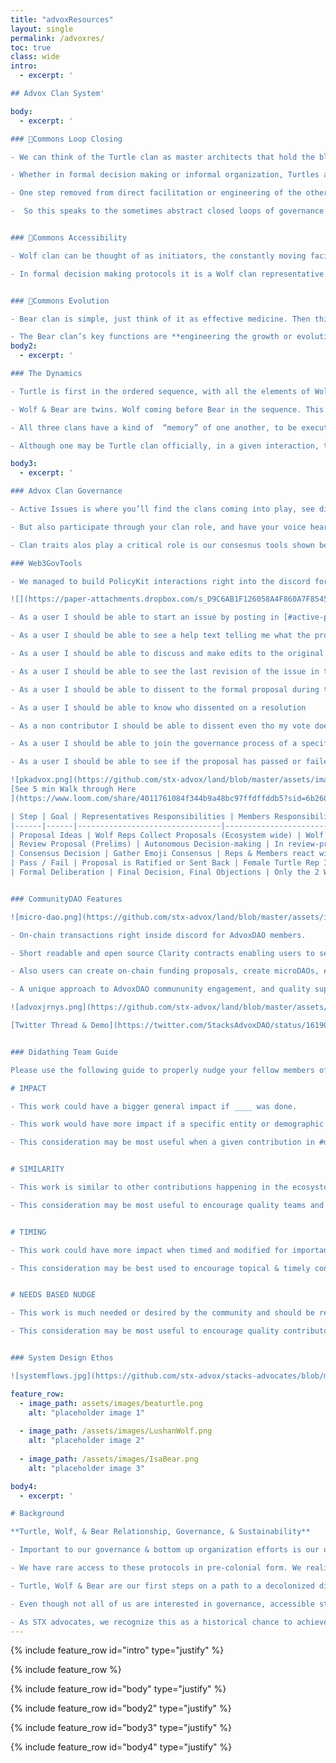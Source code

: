 ```yaml
---
title: "advoxResources"
layout: single
permalink: /advoxres/
toc: true
class: wide
intro:
  - excerpt: '

## Advox Clan System'

body:
  - excerpt: '

### 🐢Commons Loop Closing

- We can think of the Turtle clan as master architects that hold the blueprints …but in this case the house is on a global web3 scale. Key characteristics or functions of Turtles in a system are **_observation & validation_**.

- Whether in formal decision making or informal organization, Turtles are the ones who observe deliberation between Wolf and Bear and validate whether protocols were followed. In an informal interaction, for example, the Turtle will be the quiet one during a dialogue, waiting until the end to weigh the dialogue against the core values of the system.

- One step removed from direct facilitation or engineering of the other clans, and with a keen engineering eye, Turtles make for the ideal trackers of closed loops of values. So Turtles are tracking the dialogue and sense-making between clans to ensure integrity of the system, to ensure value is circulated to where generators of that value work and live, and to ensure that there is no pure extraction in the system design. 

-  So this speaks to the sometimes abstract closed loops of governance protocols or community value circulation. It also includes the tangible closed loops needed in ecological sustainability the world over. Ensuring long term Commons sustainability of many variations is built right into our Stacks Advocates system. Turtles validate that these variations are aligned with core values.


### 🐺Commons Accessibility

- Wolf clan can be thought of as initiators, the constantly moving facilitators of Commons accessibility. The sparks for deliberation of important issues or actions; the guides for empowered paths of information dissemination. Key function being **_to gather the minds and voices of generators of value in consensus_**.

- In formal decision making protocols it is a Wolf clan representative who initiates processes; bringing issues to the floor. Deliberation, if at all needed, happens between Wolf & Bear clans while the Turtle clan observes before validation or further deliberation. Wolf clan’s informal social organization function revolves around providing direct access to Commons to anybody interested. Whether the Commons of empowered bottom up consensus decision making or the Commons of innovation and value(s) circulation in the Stacks Advocates ecosystem. This empowered accessibility functions as a regenerating catalyst to push ecosystems forward.


### 🐻Commons Evolution

- Bear clan is simple, just think of it as effective medicine. Then think of medicine in all its possible forms; even the function of good friendship or guidance. Bears are the masters of transformative potential and effective transition. Key for our Stacks ecosystem, focused on OSS in Can’t Be Evil design & engineering, for a user-empowered internet. Transformation away from conventional models is fundamental for folks coming into our ecosystem, but just as important for our system too.

- The Bear clan’s key functions are **engineering the growth or evolution of complex systems are healthy_**. Bears are responsible for the bridgework away from harmful structures… but they are also responsible for ensuring we don’t move too hastily into paradigm-shifting innovation. Bears are the medicine necessary for slowing down the process of change while doing due diligence to harvest and repurpose institutional leftovers on the careful terms of the community.'  
body2:
  - excerpt: '

### The Dynamics

- Turtle is first in the ordered sequence, with all the elements of Wolf & Bear therein. 

- Wolf & Bear are twins. Wolf coming before Bear in the sequence. This hints at a dynamic use of the three tiered system design rather than static.

- All three clans have a kind of  “memory” of one another, to be executed when needed in formal or informal social organization.

- Although one may be Turtle clan officially, in a given interaction, they may be best suited to assume their Wolf or Bear functions too.'

body3:
  - excerpt: '

### Advox Clan Governance 

- Active Issues is where you’ll find the clans coming into play, see different community governance proposals to learn why the advocates program is the way it is now.

- But also participate through your clan role, and have your voice heard at the heart of AdvoxDAO decision making processes

- Clan traits alos play a critical role is our consesnus tools shown below. Leveraging Harvard/Oxford Metagov research groups PolicyKit.

### Web3GovTools

- We managed to build PolicyKit interactions right into the discord for users, with the post author’s thread updates being uploaded to PK seamlessly. 

![](https://paper-attachments.dropbox.com/s_D9C6AB1F126058A4F860A7F8545E04CE86C4CE3483D1C476A433A596927478BD_1648493089424_Hz+Gov.png)

- As a user I should be able to start an issue by posting in [#active-proposals](https://advox-dao.com/advoxgov/#active)

- As a user I should be able to see a help text telling me what the process is gonna be like

- As a user I should be able to discuss and make edits to the original issue that being the message

- As a user I should be able to see the last revision of the issue in the [#formal-proposals](https://advox-dao.com/advoxgov/#advoxgov) channel after the period of discussion expires

- As a user I should be able to dissent to the formal proposal during the voting period

- As a user I should be able to know who dissented on a resolution

- As a non contributor I should be able to dissent even tho my vote does not count

- As a user I should be able to join the governance process of a specific issue by reacting with 👀

- As a user I should be able to see if the proposal has passed or failed

![pkadvox.png](https://github.com/stx-advox/land/blob/master/assets/images/pkadvox.png?raw=true)
[See 5 min Walk through Here
](https://www.loom.com/share/4011761084f344b9a48bc97ffdffddb5?sid=6b260503-3e93-433d-863d-c5c73cc2bb03)

| Step | Goal | Representatives Responsibilities | Members Responsibilities |
|------|------|--------------------------------|--------------------------|
| Proposal Ideas | Wolf Reps Collect Proposals (Ecosystem wide) | Wolf Reps Collect Proposals from advoӾDAO, Broader server, and Ecosystem. | Members first contact their Clan Rep, who then sends the proposal to Wolf Reps for further drafting. |
| Review Proposal (Prelims) | Autonomous Decision-making | In review-proposal, One Wolf Rep posts Draft proposal. All Reps post summaries from their clan members dialogue in clan-channels. Updates to Draft are posted in review-proposal thread for cross-clan visibility. Female Turtle Rep moves the discussion into formal-proposal after sufficient dialogue. | Discuss the proposal in-depth in their 6 separate clan-channels. React with 👀 to activate thumbs up 👍 or down 👎 in Step 3. |
| Consensus Decision | Gather Emoji Consensus | Reps & Members react with Emoji reactions (Thumbs Up👍 or Down👎) to ratify the proposal in formal-proposals. Reps remind members to react. | React with Emoji Decision Thumbs Up👍 or Down👎 to ratify the proposal in formal-proposals. |
| Pass / Fail | Proposal is Ratified or Sent Back | Female Turtle Rep Initiates Final Consensus with Male Turtles & sets decision end date during Step 3. | Clan members ensure proposals are correctly passed or failed. |
| Formal Deliberation | Final Decision, Final Objections | Only the 2 Wolf Reps + 2 Bear Reps update the proposal. If a rare chance for a final change is needed, its done in the formal-proposals thread. Turtle Reps observe and raise any objections. | Clans only observe and raise any objections in their clan-channels. |


### CommunityDAO Features 

![micro-dao.png](https://github.com/stx-advox/land/blob/master/assets/images/micro-dao.png?raw=true)

- On-chain transactions right inside discord for AdvoxDAO members. 

- Short readable and open source Clarity contracts enabling users to send stx & other crytpo to one another with their .btc names. 

- Also users can create on-chain funding proposals, create microDAOs, execute funding to DAOs etc. 

- A unique approach to AdvoxDAO commununity engagement, and quality support Stacks Grants programs!

![advoxjrnys.png](https://github.com/stx-advox/land/blob/master/assets/images/advoxjrnys.png?raw=true)

[Twitter Thread & Demo](https://twitter.com/StacksAdvoxDAO/status/1619052833713848321?s=20)


### Didathing Team Guide

Please use the following guide to properly nudge your fellow members of advocates in impactful directions in the ecosystem. Use the #props channel along with the guide below to reach out to them. 

# IMPACT 

- This work could have a bigger general impact if ____ was done. 

- This work would have more impact if a specific entity or demographic knew it was useful. 

- This consideration may be most useful when a given contribution in #did-a-thing is falling short of general impact desired for the Stacks community. 


# SIMILARITY 

- This work is similar to other contributions happening in the ecosystem and could be even more impactful as a team effort. 

- This consideration may be most useful to encourage quality teams and avoid repeat efforts in #did-a-thing. 


# TIMING

- This work could have more impact when timed and modified for important ecosystem happenings i.e events, exciting network updates of releases etc. 

- This consideration may be best used to encourage topical & timely contributions in #did-a-thing.


# NEEDS BASED NUDGE

- This work is much needed or desired by the community and should be replicated by more individuals or collectives. 

- This consideration may be most useful to encourage quality contributors & contribution paths in #did-a-thing. 


### System Design Ethos

![systemflows.jpg](https://github.com/stx-advox/stacks-advocates/blob/main/assets/css/systemflows.jpg?raw=true)'

feature_row:
  - image_path: assets/images/beaturtle.png
    alt: "placeholder image 1"
    
  - image_path: /assets/images/LushanWolf.png
    alt: "placeholder image 2"
    
  - image_path: /assets/images/IsaBear.png
    alt: "placeholder image 3"

body4:
  - excerpt: '

# Background 

**Turtle, Wolf, & Bear Relationship, Governance, & Sustainability**

- Important to our governance & bottom up organization efforts is our direct dialogue with a historical indigenous council, The Kanienkehaka (Mohawk) of The Five Nations Longhouse Confederacy. Early settler colonists were exposed to their matrilineal protocols of organization, which catalyzed modern concepts and language of Democratic values, Federalism, three branches of government & much more.

- We have rare access to these protocols in pre-colonial form. We realize there was an entire culture of checks & balances omitted from our modern systems of social organization & representation, precisely due to lack of peaceful dialogue with Native nations.

- Turtle, Wolf & Bear are our first steps on a path to a decolonized dialogue that can enable authentic alternatives to conventional governance, which is often easier said than actually achieved. TWB is the three tiered clan system of the Kanienkehaka, which for millennia carved empowered paths of bottom up representation for entire Native nations. Speaking to deep cosmological functions of organization, the protocols are designed to maximize modularity for any collective of autonomous organizations.

- Even though not all of us are interested in governance, accessible structures designed for empowered voices & representation are fundamental to fair power distribution. With TWB tapping into deep functions of the STX ecosystem, we can leverage autonomous organization well beyond just governance benefits & into blockchain innovation sustainability. Bottom up power here includes built-in structures for innovation decoupled from top down, value alienating control.

- As STX advocates, we recognize this as a historical chance to achieve distributed power in blockchain based systems. An important means for long term sustainability in blockchain systems. Hope you are as excited as we are to learn and build together in this indigenous dialogue for sustainable protocols of organization.'
---
```


{% include feature_row id="intro" type="justify" %}

{% include feature_row %}

{% include feature_row id="body" type="justify" %}

{% include feature_row id="body2" type="justify" %}

{% include feature_row id="body3" type="justify" %}

{% include feature_row id="body4" type="justify" %}
